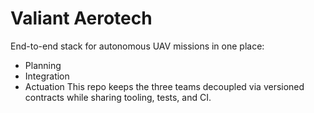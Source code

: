 # Valiant Aerotech
End-to-end stack for autonomous UAV missions in one place:
- Planning
- Integration
- Actuation
This repo keeps the three teams decoupled via versioned contracts while sharing tooling, tests, and CI.